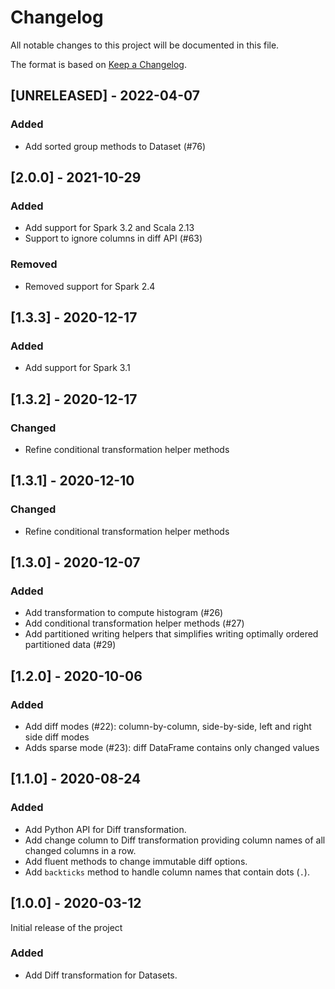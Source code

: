 # Changelog
All notable changes to this project will be documented in this file.

The format is based on [Keep a Changelog](https://keepachangelog.com/en/1.0.0/).

## [UNRELEASED] - 2022-04-07

### Added
- Add sorted group methods to Dataset (#76)

## [2.0.0] - 2021-10-29

### Added
- Add support for Spark 3.2 and Scala 2.13
- Support to ignore columns in diff API (#63)

### Removed
- Removed support for Spark 2.4

## [1.3.3] - 2020-12-17

### Added
- Add support for Spark 3.1

## [1.3.2] - 2020-12-17

### Changed
- Refine conditional transformation helper methods

## [1.3.1] - 2020-12-10

### Changed
- Refine conditional transformation helper methods

## [1.3.0] - 2020-12-07

### Added
- Add transformation to compute histogram (#26)
- Add conditional transformation helper methods (#27)
- Add partitioned writing helpers that simplifies writing optimally ordered partitioned data (#29)

## [1.2.0] - 2020-10-06

### Added
- Add diff modes (#22): column-by-column, side-by-side, left and right side diff modes
- Adds sparse mode (#23): diff DataFrame contains only changed values

## [1.1.0] - 2020-08-24

### Added
- Add Python API for Diff transformation.
- Add change column to Diff transformation providing column names of all changed columns in a row.
- Add fluent methods to change immutable diff options.
- Add `backticks` method to handle column names that contain dots (`.`).

## [1.0.0] - 2020-03-12

Initial release of the project

### Added
- Add Diff transformation for Datasets.
